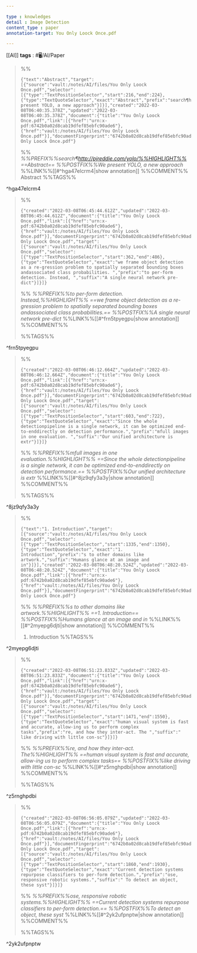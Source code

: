 ```yaml
---

type : knowledges
detail : Image Detection
content_type : paper
annotation-target: You Only Loock Once.pdf

---
```


[[AI]]
**tags** : #🖥️/AI/Paper 

>%%
>```annotation-json
>{"text":"Abstract","target":[{"source":"vault:/notes/AI/files/You Only Loock Once.pdf","selector":[{"type":"TextPositionSelector","start":216,"end":224},{"type":"TextQuoteSelector","exact":"Abstract","prefix":"search¶http://pjreddie.com/yolo/","suffix":"We present YOLO, a new approach"}]}],"created":"2022-03-08T06:40:35.378Z","updated":"2022-03-08T06:40:35.378Z","document":{"title":"You Only Loock Once.pdf","link":[{"href":"urn:x-pdf:6742b0a02d8cab19dfef85ebfc90ade6"},{"href":"vault:/notes/AI/files/You Only Loock Once.pdf"}],"documentFingerprint":"6742b0a02d8cab19dfef85ebfc90ade6"},"uri":"vault:/notes/AI/files/You Only Loock Once.pdf"}
>```
>%%
>*%%PREFIX%%search¶http://pjreddie.com/yolo/%%HIGHLIGHT%% ==Abstract== %%POSTFIX%%We present YOLO, a new approach*
>%%LINK%%[[#^hga47elcrm4|show annotation]]
>%%COMMENT%%
>Abstract
>%%TAGS%%
>
^hga47elcrm4


>%%
>```annotation-json
>{"created":"2022-03-08T06:45:44.612Z","updated":"2022-03-08T06:45:44.612Z","document":{"title":"You Only Loock Once.pdf","link":[{"href":"urn:x-pdf:6742b0a02d8cab19dfef85ebfc90ade6"},{"href":"vault:/notes/AI/files/You Only Loock Once.pdf"}],"documentFingerprint":"6742b0a02d8cab19dfef85ebfc90ade6"},"uri":"vault:/notes/AI/files/You Only Loock Once.pdf","target":[{"source":"vault:/notes/AI/files/You Only Loock Once.pdf","selector":[{"type":"TextPositionSelector","start":362,"end":486},{"type":"TextQuoteSelector","exact":"we frame object detection as a re-gression problem to spatially separated bounding boxes andassociated class probabilities. ","prefix":"to per-form detection. Instead, ","suffix":"A single neural network pre-dict"}]}]}
>```
>%%
>*%%PREFIX%%to per-form detection. Instead,%%HIGHLIGHT%% ==we frame object detection as a re-gression problem to spatially separated bounding boxes andassociated class probabilities.== %%POSTFIX%%A single neural network pre-dict*
>%%LINK%%[[#^frn5tpyegpu|show annotation]]
>%%COMMENT%%
>
>%%TAGS%%
>
^frn5tpyegpu


>%%
>```annotation-json
>{"created":"2022-03-08T06:46:12.664Z","updated":"2022-03-08T06:46:12.664Z","document":{"title":"You Only Loock Once.pdf","link":[{"href":"urn:x-pdf:6742b0a02d8cab19dfef85ebfc90ade6"},{"href":"vault:/notes/AI/files/You Only Loock Once.pdf"}],"documentFingerprint":"6742b0a02d8cab19dfef85ebfc90ade6"},"uri":"vault:/notes/AI/files/You Only Loock Once.pdf","target":[{"source":"vault:/notes/AI/files/You Only Loock Once.pdf","selector":[{"type":"TextPositionSelector","start":603,"end":722},{"type":"TextQuoteSelector","exact":"Since the whole detectionpipeline is a single network, it can be optimized end-to-enddirectly on detection performance.","prefix":"mfull images in one evaluation. ","suffix":"Our unified architecture is extr"}]}]}
>```
>%%
>*%%PREFIX%%mfull images in one evaluation.%%HIGHLIGHT%% ==Since the whole detectionpipeline is a single network, it can be optimized end-to-enddirectly on detection performance.== %%POSTFIX%%Our unified architecture is extr*
>%%LINK%%[[#^8jz9qfy3a3y|show annotation]]
>%%COMMENT%%
>
>%%TAGS%%
>
^8jz9qfy3a3y


>%%
>```annotation-json
>{"text":"1. Introduction","target":[{"source":"vault:/notes/AI/files/You Only Loock Once.pdf","selector":[{"type":"TextPositionSelector","start":1335,"end":1350},{"type":"TextQuoteSelector","exact":"1. Introduction","prefix":"s to other domains like artwork.","suffix":"Humans glance at an image and in"}]}],"created":"2022-03-08T06:48:20.524Z","updated":"2022-03-08T06:48:20.524Z","document":{"title":"You Only Loock Once.pdf","link":[{"href":"urn:x-pdf:6742b0a02d8cab19dfef85ebfc90ade6"},{"href":"vault:/notes/AI/files/You Only Loock Once.pdf"}],"documentFingerprint":"6742b0a02d8cab19dfef85ebfc90ade6"},"uri":"vault:/notes/AI/files/You Only Loock Once.pdf"}
>```
>%%
>*%%PREFIX%%s to other domains like artwork.%%HIGHLIGHT%% ==1. Introduction== %%POSTFIX%%Humans glance at an image and in*
>%%LINK%%[[#^2myepg6djti|show annotation]]
>%%COMMENT%%
>1. Introduction
>%%TAGS%%
>
^2myepg6djti


>%%
>```annotation-json
>{"created":"2022-03-08T06:51:23.833Z","updated":"2022-03-08T06:51:23.833Z","document":{"title":"You Only Loock Once.pdf","link":[{"href":"urn:x-pdf:6742b0a02d8cab19dfef85ebfc90ade6"},{"href":"vault:/notes/AI/files/You Only Loock Once.pdf"}],"documentFingerprint":"6742b0a02d8cab19dfef85ebfc90ade6"},"uri":"vault:/notes/AI/files/You Only Loock Once.pdf","target":[{"source":"vault:/notes/AI/files/You Only Loock Once.pdf","selector":[{"type":"TextPositionSelector","start":1471,"end":1550},{"type":"TextQuoteSelector","exact":"human visual system is fast and accurate, allow-ing us to perform complex tasks","prefix":"re, and how they inter-act. The ","suffix":" like driving with little con-sc"}]}]}
>```
>%%
>*%%PREFIX%%re, and how they inter-act. The%%HIGHLIGHT%% ==human visual system is fast and accurate, allow-ing us to perform complex tasks== %%POSTFIX%%like driving with little con-sc*
>%%LINK%%[[#^z5rnghpdbi|show annotation]]
>%%COMMENT%%
>
>%%TAGS%%
>
^z5rnghpdbi


>%%
>```annotation-json
>{"created":"2022-03-08T06:56:05.079Z","updated":"2022-03-08T06:56:05.079Z","document":{"title":"You Only Loock Once.pdf","link":[{"href":"urn:x-pdf:6742b0a02d8cab19dfef85ebfc90ade6"},{"href":"vault:/notes/AI/files/You Only Loock Once.pdf"}],"documentFingerprint":"6742b0a02d8cab19dfef85ebfc90ade6"},"uri":"vault:/notes/AI/files/You Only Loock Once.pdf","target":[{"source":"vault:/notes/AI/files/You Only Loock Once.pdf","selector":[{"type":"TextPositionSelector","start":1860,"end":1930},{"type":"TextQuoteSelector","exact":"Current detection systems repurpose classifiers to per-form detection.","prefix":"ose, responsive robotic systems.","suffix":" To detect an object, these syst"}]}]}
>```
>%%
>*%%PREFIX%%ose, responsive robotic systems.%%HIGHLIGHT%% ==Current detection systems repurpose classifiers to per-form detection.== %%POSTFIX%%To detect an object, these syst*
>%%LINK%%[[#^2yk2ufpnptw|show annotation]]
>%%COMMENT%%
>
>%%TAGS%%
>
^2yk2ufpnptw
